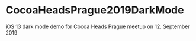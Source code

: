 # CocoaHeadsPrague2019DarkMode
iOS 13 dark mode demo for Cocoa Heads Prague meetup on 12. September 2019
